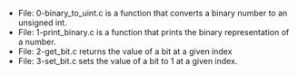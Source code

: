 * File: 0-binary_to_uint.c is a function that converts a binary number to an unsigned int.
* File: 1-print_binary.c is a function that prints the binary representation of a number.
* File: 2-get_bit.c returns the value of a bit at a given index
* File: 3-set_bit.c sets the value of a bit to 1 at a given index.
